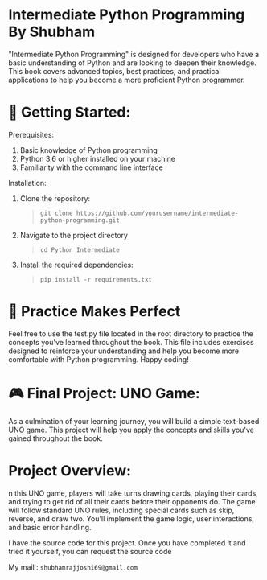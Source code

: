 # Intermediate Python Programming By Shubham



"Intermediate Python Programming" is designed for developers who have a basic understanding of Python and are looking to deepen their knowledge. This book covers advanced topics, best practices, and practical applications to help you become a more proficient Python programmer.



# 🚀 Getting Started:


Prerequisites:

1) Basic knowledge of Python programming
2) Python 3.6 or higher installed on your machine
3) Familiarity with the command line interface


Installation:

1) Clone the repository:
    > `git clone https://github.com/yourusername/intermediate-python-programming.git
`
2) Navigate to the project directory
   > `cd Python Intermediate`

3) Install the required dependencies:
    > `pip install -r requirements.txt
`

# 📝 Practice Makes Perfect


Feel free to use the test.py file located in the root directory to practice the concepts you've learned throughout the book. This file includes exercises designed to reinforce your understanding and help you become more comfortable with Python programming. Happy coding!

# 🎮 Final Project: UNO Game:

As a culmination of your learning journey, you will build a simple text-based UNO game. This project will help you apply the concepts and skills you've gained throughout the book.

# Project Overview:

n this UNO game, players will take turns drawing cards, playing their cards, and trying to get rid of all their cards before their opponents do. The game will follow standard UNO rules, including special cards such as skip, reverse, and draw two. You'll implement the game logic, user interactions, and basic error handling.

I have the source code for this project. Once you have completed it and tried it yourself, you can request the source code

My mail :  `shubhamrajjoshi69@gmail.com`